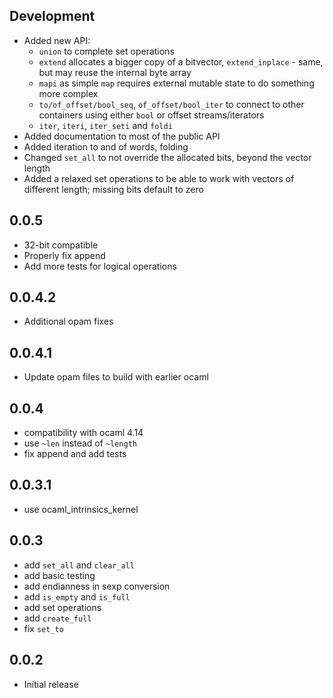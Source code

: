 ## Development
- Added new API:
    - `union` to complete set operations
    - `extend` allocates a bigger copy of a bitvector, `extend_inplace` - same, but may reuse the internal byte array
    - `mapi` as simple `map` requires external mutable state to do something more complex
    - `to/of_offset/bool_seq`, `of_offset/bool_iter` to connect to other containers using either `bool` or offset streams/iterators
    - `iter`, `iteri`, `iter_seti` and `foldi`
- Added documentation to most of the public API
- Added iteration to and of words, folding
- Changed `set_all` to not override the allocated bits, beyond the vector length
- Added a relaxed set operations to be able to work with vectors of different length; missing bits default to zero

## 0.0.5
- 32-bit compatible
- Properly fix append
- Add more tests for logical operations

## 0.0.4.2
- Additional opam fixes

## 0.0.4.1
- Update opam files to build with earlier ocaml

## 0.0.4
- compatibility with ocaml 4.14
- use `~len` instead of `~length`
- fix append and add tests

## 0.0.3.1
- use ocaml_intrinsics_kernel

## 0.0.3
- add `set_all` and `clear_all`
- add basic testing
- add endianness in sexp conversion
- add `is_empty` and `is_full`
- add set operations
- add `create_full`
- fix `set_to`

## 0.0.2
- Initial release

